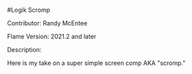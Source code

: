 #Logik Scromp

Contributor: Randy McEntee

Flame Version: 2021.2 and later

Description:

Here is my take on a super simple screen comp AKA "scromp."
